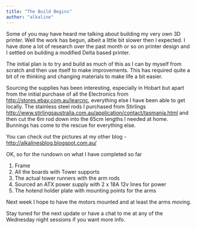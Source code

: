 ```yaml
---
title: "The Build Begins"
author: "alkaline"
---
```


Some of you may have heard me talking about building my very own 3D printer.  Well the work has begun, albeit a little bit slower then I expected.  I have done a lot of research over the past month or so on printer design and I settled on building a modified Delta based printer.

The initial plan is to try and build as much of this as I can by myself from scratch and then use itself to make improvements.  This has required quite a bit of re thinking and changing materials to make life a bit easier.  

Sourcing the supplies has been interesting, especially in Hobart but apart from the initial purchase of all the Electronics from <http://stores.ebay.com.au/learcnc>, everything else I have been able to get locally.  The stainless steel rods I purchased from Stirlings <http://www.stirlingsaustralia.com.au/application/contact/tasmania.html> and then cut the 6m rod down into the 65cm lengths I needed at home. Bunnings has come to the rescue for everything else.

You can check out the pictures at my other blog - <http://alkalinesblog.blogspot.com.au/>

OK, so for the rundown on what I have completed so far

1. Frame
2. All the boards with Tower supports
3. The actual tower runners with the arm rods
4. Sourced an ATX power supply with 2 x 18A 12v lines for power
5. The hotend holder plate with mounting points for the arms

Next week I hope to have the motors mounted and at least the arms moving.

Stay tuned for the next update or have a chat to me at any of the Wednesday night sessions if you want more info.

